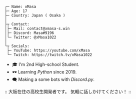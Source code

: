 ```
┌─ Name: xMasa
├─ Age: 17
├─ Country: Japan ( Osaka )
│
├┬ Contact:
│├─ Mail: contact@xmasa-s.win
│├─ Discord: Masa#9196
│└─ Twitter: @xMasa1022
│
└┬ Socials:
 ├─ YouTube: https://youtube.com/xMasa
 └─ Twitch: https://twitch.tv/xMasa1022
```

- 🎓️ I'm 2nd High-school Student.
- 🕶️ Learning *Python* since 2019.
- 🗨️ Making a some bots with *Discord.py*.

:: 大阪在住の高校生開発者です。
気軽に話しかけてください！ ::
